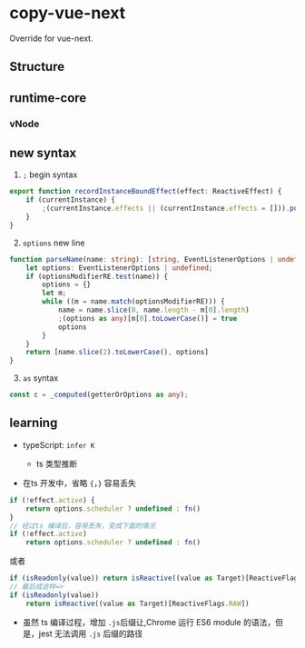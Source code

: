 # copy-vue-next

Override for vue-next.

## Structure

## runtime-core

### vNode

## new syntax

1. `;` begin syntax

```ts
export function recordInstanceBoundEffect(effect: ReactiveEffect) {
    if (currentInstance) {
        ;(currentInstance.effects || (currentInstance.effects = [])).push(effect)
    }
}
```

2. `options` new line

```ts
function parseName(name: string): [string, EventListenerOptions | undefined] {
    let options: EventListenerOptions | undefined;
    if (optionsModifierRE.test(name)) {
        options = {}
        let m;
        while ((m = name.match(optionsModifierRE))) {
            name = name.slice(0, name.length - m[0].length)
            ;(options as any)[m[0].toLowerCase()] = true
            options
        }
    }
    return [name.slice(2).toLowerCase(), options]
}
```

3. `as` syntax

```ts
const c = _computed(getterOrOptions as any); 
```

## learning

- typeScript: `infer K`
	- ts 类型推断

- 在ts 开发中，省略 `{`，`}` 容易丢失

```js
if (!effect.active) {
	return options.scheduler ? undefined : fn()
}
// 经过ts 编译后，容易丢失，变成下面的情况
if (!effect.active)
	return options.scheduler ? undefined : fn()

```
或者

```ts
if (isReadonly(value)) return isReactive((value as Target)[ReactiveFlags.RAW])
// 最后成这样=>
if (isReadonly(value)) 
    return isReactive((value as Target)[ReactiveFlags.RAW])
```

- 虽然 ts 编译过程，增加 `.js`后缀让,Chrome 运行 ES6 module 的语法，但是，jest 无法调用 `.js` 后缀的路径

